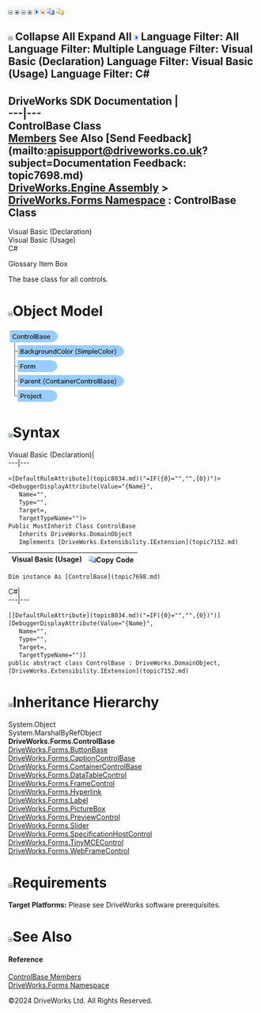 ![](dotnetimages/collapse.gif) ![](dotnetimages/expand.gif) ![](dotnetimages/collapse.gif) ![](dotnetimages/expand.gif) ![](dotnetimages/drpdown.gif) ![](dotnetimages/drpdown_orange.gif) ![](dotnetimages/copycode.gif) ![](dotnetimages/copycodeHighlight.gif)

![](dotnetimages/collapse.gif) Collapse All Expand All ![](dotnetimages/drpdown.gif) Language Filter: All  Language Filter: Multiple  Language Filter: Visual Basic (Declaration) Language Filter: Visual Basic (Usage) Language Filter: C#  
---  
DriveWorks SDK Documentation  |   
---|---  
ControlBase Class   
[Members](topic7699.md) See Also [Send Feedback](mailto:apisupport@driveworks.co.uk?subject=Documentation Feedback: topic7698.md)  
[DriveWorks.Engine Assembly](topic2156.md) > [DriveWorks.Forms Namespace](topic7266.md) : ControlBase Class  
---  
  
Visual Basic (Declaration)    
Visual Basic (Usage)    
C# 

Glossary Item Box

The base class for all controls. 

# ![](dotnetimages/collapse.gif)Object Model

![](dotnetdiagramimages/image404.png)

# ![](dotnetimages/collapse.gif)Syntax

Visual Basic (Declaration)|   
---|---  
      
    
    <[DefaultRuleAttribute](topic8034.md)("=IF({0}="","",{0})")>
    <DebuggerDisplayAttribute(Value="{Name}", 
       Name="", 
       Type="", 
       Target=, 
       TargetTypeName="")>
    Public MustInherit Class ControlBase 
       Inherits DriveWorks.DomainObject
       Implements [DriveWorks.Extensibility.IExtension](topic7152.md)   
  
Visual Basic (Usage)| ![](dotnetimages/copycode.gif)Copy Code  
---|---  
      
    
    Dim instance As [ControlBase](topic7698.md)  
  
C#|   
---|---  
      
    
    [[DefaultRuleAttribute](topic8034.md)("=IF({0}="","",{0})")]
    [DebuggerDisplayAttribute(Value="{Name}", 
       Name="", 
       Type="", 
       Target=, 
       TargetTypeName="")]
    public abstract class ControlBase : DriveWorks.DomainObject, [DriveWorks.Extensibility.IExtension](topic7152.md)    
  
# ![](dotnetimages/collapse.gif)Inheritance Hierarchy

System.Object  
System.MarshalByRefObject  
**DriveWorks.Forms.ControlBase**  
[DriveWorks.Forms.ButtonBase](topic7338.md)  
[DriveWorks.Forms.CaptionControlBase](topic7390.md)  
[DriveWorks.Forms.ContainerControlBase](topic7684.md)  
[DriveWorks.Forms.DataTableControl](topic7864.md)  
[DriveWorks.Forms.FrameControl](topic8112.md)  
[DriveWorks.Forms.Hyperlink](topic8126.md)  
[DriveWorks.Forms.Label](topic8235.md)  
[DriveWorks.Forms.PictureBox](topic8686.md)  
[DriveWorks.Forms.PreviewControl](topic8709.md)  
[DriveWorks.Forms.Slider](topic8900.md)  
[DriveWorks.Forms.SpecificationHostControl](topic8979.md)  
[DriveWorks.Forms.TinyMCEControl](topic9204.md)  
[DriveWorks.Forms.WebFrameControl](topic9356.md)  


# ![](dotnetimages/collapse.gif)Requirements

**Target Platforms:** Please see DriveWorks software prerequisites.

# ![](dotnetimages/collapse.gif)See Also

#### Reference

[ControlBase Members](topic7699.md)   
[DriveWorks.Forms Namespace](topic7266.md)

©2024 DriveWorks Ltd. All Rights Reserved.

